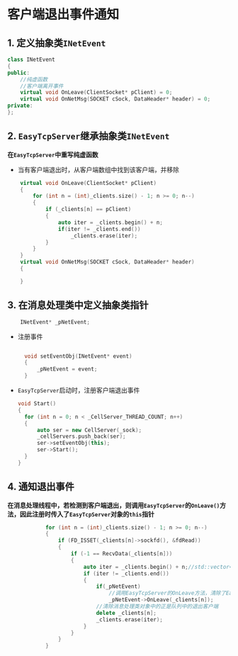 # 客户端退出事件通知

## 1. 定义抽象类`INetEvent`

```c++
class INetEvent
{
public:
	//纯虚函数
	//客户端离开事件
	virtual void OnLeave(ClientSocket* pClient) = 0;
	virtual void OnNetMsg(SOCKET cSock, DataHeader* header) = 0;
private:
};
```

## 2. `EasyTcpServer`继承抽象类`INetEvent`

**在`EasyTcpServer`中重写纯虚函数**

- 当有客户端退出时，从客户端数组中找到该客户端，并移除

```c++
	virtual void OnLeave(ClientSocket* pClient)
	{
		for (int n = (int)_clients.size() - 1; n >= 0; n--)
		{
			if (_clients[n] == pClient)
			{
				auto iter = _clients.begin() + n;
				if(iter != _clients.end())
					_clients.erase(iter);
			}
		}
	}
	virtual void OnNetMsg(SOCKET cSock, DataHeader* header)
	{

	}
```

## 3. 在消息处理类中定义抽象类指针

```c++
	INetEvent* _pNetEvent;
```

- 注册事件

  ```c++
  
  	void setEventObj(INetEvent* event)
  	{
  		_pNetEvent = event;
  	}
  ```

- `EasyTcpServer`启动时，注册客户端退出事件

  ```c++
  void Start()
  {
  	for (int n = 0; n < _CellServer_THREAD_COUNT; n++)
  	{
  		auto ser = new CellServer(_sock);
  		_cellServers.push_back(ser);
  		ser->setEventObj(this);
  		ser->Start();
  	}
  }
  ```

## 4. 通知退出事件

**在消息处理线程中，若检测到客户端退出，则调用`EasyTcpServer`的`OnLeave()`方法，因此注册时传入了`EasyTcpServer`对象的`this`指针**

```c++
			for (int n = (int)_clients.size() - 1; n >= 0; n--)
			{
				if (FD_ISSET(_clients[n]->sockfd(), &fdRead))
				{
					if (-1 == RecvData(_clients[n]))
					{
						auto iter = _clients.begin() + n;//std::vector<SOCKET>::iterator
						if (iter != _clients.end())
						{
							if(_pNetEvent)
                                //调用EasyTcpServer的OnLeave方法，清除了EasyTcpServer客户端数组中的退出客户端
								_pNetEvent->OnLeave(_clients[n]);
                            //清除消息处理类对象中的正是队列中的退出客户端
							delete _clients[n];
							_clients.erase(iter);
						}
					}
				}
			}
```

